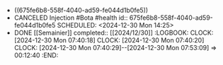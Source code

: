 - ((675fe6b8-558f-4040-ad59-fe044d1b0fe5))
- CANCELED Injection #Bota #health 
  id:: 675fe6b8-558f-4040-ad59-fe044d1b0fe5
  SCHEDULED: <2024-12-30 Mon 14:25>
- DONE [[Semainier]]
  completed:: [[2024/12/30]]
  :LOGBOOK:
  CLOCK: [2024-12-30 Mon 07:40:18]
  CLOCK: [2024-12-30 Mon 07:40:20]
  CLOCK: [2024-12-30 Mon 07:40:29]--[2024-12-30 Mon 07:53:09] =>  00:12:40
  :END: